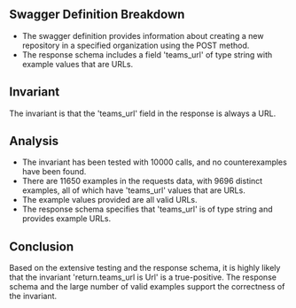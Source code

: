 ## Swagger Definition Breakdown
- The swagger definition provides information about creating a new repository in a specified organization using the POST method.
- The response schema includes a field 'teams_url' of type string with example values that are URLs.

## Invariant
The invariant is that the 'teams_url' field in the response is always a URL.

## Analysis
- The invariant has been tested with 10000 calls, and no counterexamples have been found.
- There are 11650 examples in the requests data, with 9696 distinct examples, all of which have 'teams_url' values that are URLs.
- The example values provided are all valid URLs.
- The response schema specifies that 'teams_url' is of type string and provides example URLs.

## Conclusion
Based on the extensive testing and the response schema, it is highly likely that the invariant 'return.teams_url is Url' is a true-positive. The response schema and the large number of valid examples support the correctness of the invariant.
